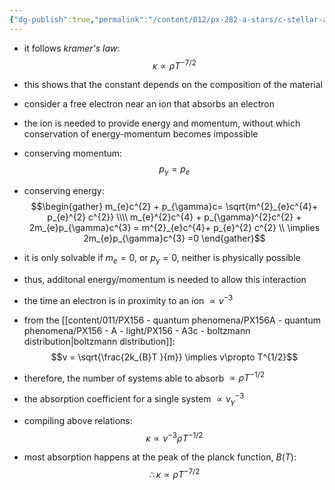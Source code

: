 ```yaml
---
{"dg-publish":true,"permalink":"/content/012/px-282-a-stars/c-stellar-atmosphere/c9-sources-of-opacity/px-282-c9d-free-free-absorption/","noteIcon":"1","created":"2024-11-25T10:50:32.000+00:00","updated":"2024-12-22T14:56:15.978+00:00"}
---
```


- it follows *kramer's law*: 
$$\kappa \propto \rho T^{- 7/2}$$
- this shows that the constant depends on the composition of the material
- consider a free electron near an ion that absorbs an electron
- the ion is needed to provide energy and momentum, without which conservation of energy-momentum becomes impossible

- conserving momentum:
$$p_{\gamma}= p_{e}$$
- conserving energy:
$$\begin{gather}
 m_{e}c^{2} + p_{\gamma}c= \sqrt{m^{2}_{e}c^{4}+ p_{e}^{2} c^{2}} \\\\
 m_{e}^{2}c^{4} + p_{\gamma}^{2}c^{2} + 2m_{e}p_{\gamma}c^{3} = m^{2}_{e}c^{4}+ p_{e}^{2} c^{2} \\
\implies 2m_{e}p_{\gamma}c^{3} =0
\end{gather}$$
- it is only solvable if $m_{e}=0$, or $p_{\gamma}=0$, neither is physically possible
- thus, additonal energy/momentum is needed to allow this interaction

- the time an electron is in proximity to an ion $\propto v^{-3}$
- from the [[content/011/PX156 - quantum phenomena/PX156A - quantum phenomena/PX156 - A - light/PX156 - A3c - boltzmann distribution\|boltzmann distribution]]: 
$$v = \sqrt{\frac{2k_{B}T }{m}} \implies v\propto T^{1/2}$$
- therefore, the number of systems able to absorb $\propto \rho T^{-1/2}$
- the absorption coefficient for a single system $\propto \nu_\gamma^{-3}$
- compiling above relations:
$$\kappa \propto \nu^{-3}\rho T^{-1/2}$$
- most absorption happens at the peak of the planck function, $B(T):$
$$\therefore \kappa \propto \rho T^{-7/2}$$
